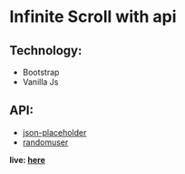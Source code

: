 # Infinite Scroll with api

## Technology:

-   Bootstrap
-   Vanilla Js

## API:

-   [json-placeholder](https://jsonplaceholder.typicode.com/)
-   [randomuser](https://randomuser.me/)

**live: [here](https://marzuk-zarir.github.io/infinite_scroll/index.html)**

